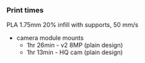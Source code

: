 ### Print times

PLA 1.75mm 20% infill with supports, 50 mm/s

- camera module mounts
  - 1hr 26min - v2 8MP (plain design)
  - 1hr 13min - HQ cam (plain design)